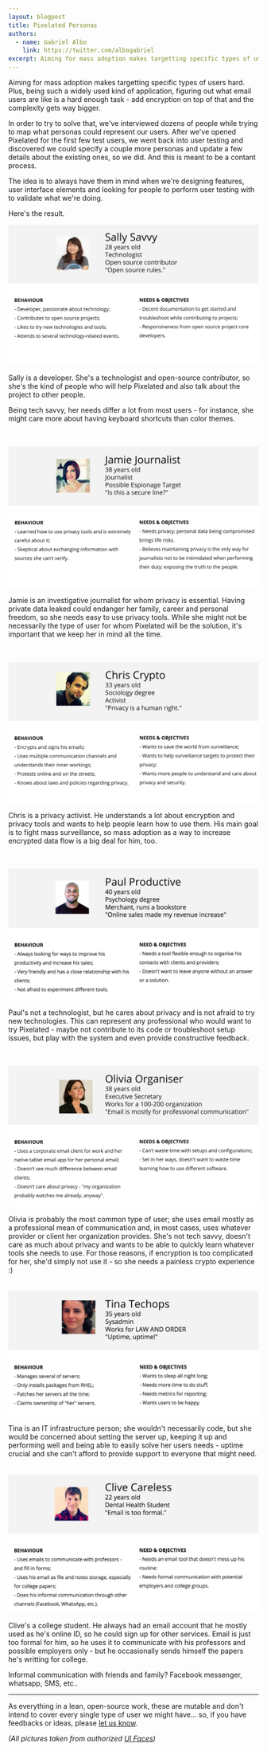 ```yaml
---
layout: blogpost
title: Pixelated Personas
authors:
  - name: Gabriel Albo
    link: https://twitter.com/albogabriel
excerpt: Aiming for mass adoption makes targetting specific types of users hard, so we've interviewed dozens of people in order to map what personas could represent our users. Here's the result.
---
```


Aiming for mass adoption makes targetting specific types of users hard. Plus, being such a widely used kind of application, figuring out what email users are like is a hard enough task - add encryption on top of that and the complexity gets way bigger.

In order to try to solve that, we've interviewed dozens of people while trying to map what personas could represent our users. After we've opened Pixelated for the first few test users, we went back into user testing and discovered we could specify a couple more personas and update a few details about the existing ones, so we did. And this is meant to be a contant process.


The idea is to always have them in mind when we're designing features, user interface elements and looking for people to perform user testing with to validate what we're doing.

Here's the result.


![Sally Savvy](/assets/images/posts/personas/persona_sally.png)

Sally is a developer. She's a technologist and open-source contributor, so she's the kind of people who will help Pixelated and also talk about the project to other people.

Being tech savvy, her needs differ a lot from most users - for instance, she might care more about having keyboard shortcuts than color themes.
<br><br><br>

![Jamie Journalist](/assets/images/posts/personas/persona_jamie.png)

Jamie is an investigative journalist for whom privacy is essential. Having private data leaked could endanger her family, career and personal freedom, so she needs easy to use privacy tools. While she might not be necessarily the type of user for whom Pixelated will be the solution, it's important that we keep her in mind all the time.
<br><br><br>

![Chris Crypto](/assets/images/posts/personas/persona_chris.png)

Chris is a privacy activist. He understands a lot about encryption and privacy tools and wants to help people learn how to use them. His main goal is to fight mass surveillance, so mass adoption as a way to increase encrypted data flow is a big deal for him, too.
<br><br><br>

![Paul Productive](/assets/images/posts/personas/persona_paul.png)

Paul's not a technologist, but he cares about privacy and is not afraid to try new technologies. This can represent any professional who would want to try Pixelated - maybe not contribute to its code or troubleshoot setup issues, but play with the system and even provide constructive feedback.
<br><br><br>

![Olivia Organiser](/assets/images/posts/personas/persona_olivia.png)

Olivia is probably the most common type of user; she uses email mostly as a professional mean of communication and, in most cases, uses whatever provider or client her organization provides. She's not tech savvy, doesn't care as much about privacy and wants to be able to quickly learn whatever tools she needs to use. For those reasons, if encryption is too complicated for her, she'd simply not use it - so she needs a painless crypto experience :)
<br><br><br>
![Tina Techops](/assets/images/posts/personas/persona_tina.png)

Tina is an IT infrastructure person; she wouldn't necessarily code, but she would be concerned about setting the server up, keeping it up and performing well and being able to easily solve her users needs - uptime crucial and she can't afford to provide support to everyone that might need.
<br><br><br>
![Clive Careless](/assets/images/posts/personas/persona_clive.png)

Clive's a college student. He always had an email account that he mostly used as he's online ID, so he could sign up for other services. Email is just too formal for him, so he uses it to communicate with his professors and possible employers only - but he occasionally sends himself the papers he's writting for college.

Informal communication with friends and family? Facebook messenger, whatsapp, SMS, etc..

---------------------------------------

As everything in a lean, open-source work, these are mutable and don't intend to cover every single type of user we might have... so, if you have feedbacks or ideas, please [let us know](/#contact).

*(All pictures taken from authorized [UI Faces](http://uifaces.com/))*
